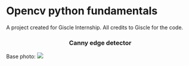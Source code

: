 # Opencv python fundamentals
A project created for Giscle Internship. All credits to Giscle for the code.

### <p align='center'>Canny edge detector</p>

Base photo:
<img src="https://github.com/olafplacha/Opencv_python_fundamentals/blob/master/Canny%20edge%20detector/base.jpg"/>
